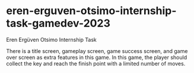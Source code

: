 # eren-erguven-otsimo-internship-task-gamedev-2023

Eren Ergüven Otsimo Internship Task

There is a title screen, gameplay screen, game success screen, and game over screen as extra features in this game. 
In this game, the player should collect the key and reach the finish point with a limited number of moves.
